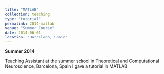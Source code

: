 ```yaml
---
title: "MATLAB"
collection: teaching
type: "tutorial"
permalink: 2014-matlab
venue: "Summer Course"
date: 2014-06-01
location: "Barcelona, Spain"
---
```


**Summer 2014**  

Teaching Assistant at the summer school in Theoretical and Computational Neuroscience, Barcelona, Spain
I gave a tutorial in MATLAB

